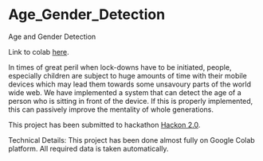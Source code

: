# Age_Gender_Detection
Age and Gender Detection

Link to colab [here](https://colab.research.google.com/drive/18i-T3xFjYogkkDhDIWSWD0ILUXA6ODkY?usp=sharing).

In times of great peril when lock-downs have to be initiated, people, especially children are subject to huge amounts of time with their mobile devices which may lead them towards some unsavoury parts of the world wide web. We have implemented a system that can detect the age of a person who is sitting in front of the device. If this is properly implemented, this can passively improve the mentality of whole generations.

This project has been submitted to hackathon [Hackon 2.0](https://hackon.tech/).

Technical Details:
This project has been done almost fully on Google Colab platform. All required data is taken automatically.
